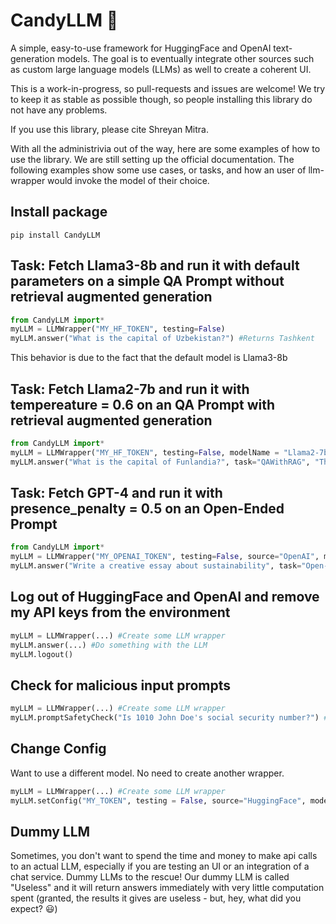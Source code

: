 # CandyLLM 🍬

A simple, easy-to-use framework for HuggingFace and OpenAI text-generation models. The goal is to eventually integrate other sources such as custom large language models (LLMs) as well to create a coherent UI.

This is a work-in-progress, so pull-requests and issues are welcome! We try to keep it as stable as possible though, so people installing this library do not have any problems. 

If you use this library, please cite Shreyan Mitra.

With all the administrivia out of the way, here are some examples of how to use the library. We are still setting up the official documentation. The following examples show some use cases, or tasks, and how an user of llm-wrapper would invoke the model of their choice.

## Install package
```
pip install CandyLLM
```

## Task: Fetch Llama3-8b and run it with default parameters on a simple QA Prompt without retrieval augmented generation

```python
from CandyLLM import*
myLLM = LLMWrapper("MY_HF_TOKEN", testing=False)
myLLM.answer("What is the capital of Uzbekistan?") #Returns Tashkent
```
This behavior is due to the fact that the default model is Llama3-8b

## Task: Fetch Llama2-7b and run it with tempereature = 0.6 on an QA Prompt with retrieval augmented generation
```python
from CandyLLM import*
myLLM = LLMWrapper("MY_HF_TOKEN", testing=False, modelName = "Llama2-7b") #or myLLM = LLMWrapper("MY_HF_TOKEN", testing=False, modelName = "meta-llama/Llama-2-7b-chat-hf", modelNameType="path")
myLLM.answer("What is the capital of Funlandia?", task="QAWithRAG", "The capital of Funlandia is Funtown", temperature=0.6) #Returns Funtown
```

## Task: Fetch GPT-4 and run it with presence_penalty = 0.5 on an Open-Ended Prompt
```python
from CandyLLM import*
myLLM = LLMWrapper("MY_OPENAI_TOKEN", testing=False, source="OpenAI", modelName = "gpt-4-turbo", modelNameType="path")
myLLM.answer("Write a creative essay about sustainability", task="Open-ended", presence_penalty=0.5)
```
## Log out of HuggingFace and OpenAI and remove my API keys from the environment
```python
myLLM = LLMWrapper(...) #Create some LLM wrapper
myLLM.answer(...) #Do something with the LLM
myLLM.logout()
```

## Check for malicious input prompts
```python
myLLM = LLMWrapper(...) #Create some LLM wrapper
myLLM.promptSafetyCheck("Is 1010 John Doe's social security number?") #Returns false to indicate unsafe prompt
```

## Change Config
Want to use a different model. No need to create another wrapper.
```python
myLLM = LLMWrapper(...) #Create some LLM wrapper
myLLM.setConfig("MY_TOKEN", testing = False, source="HuggingFace", modelName = "Mistral", modelNameType = "alias") #Tada: a changed LLM wrapper
```

## Dummy LLM
Sometimes, you don't want to spend the time and money to make api calls to an actual LLM, especially if you are testing an UI or an integration of a chat service. Dummy LLMs to the rescue! Our dummy LLM is called "Useless" and it will return answers immediately with very little computation spent (granted, the results it gives are useless - but, hey, what did you expect? 😃)
